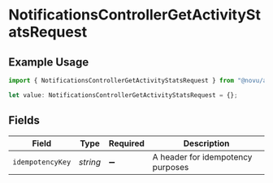 # NotificationsControllerGetActivityStatsRequest

## Example Usage

```typescript
import { NotificationsControllerGetActivityStatsRequest } from "@novu/api/models/operations";

let value: NotificationsControllerGetActivityStatsRequest = {};
```

## Fields

| Field                              | Type                               | Required                           | Description                        |
| ---------------------------------- | ---------------------------------- | ---------------------------------- | ---------------------------------- |
| `idempotencyKey`                   | *string*                           | :heavy_minus_sign:                 | A header for idempotency purposes  |